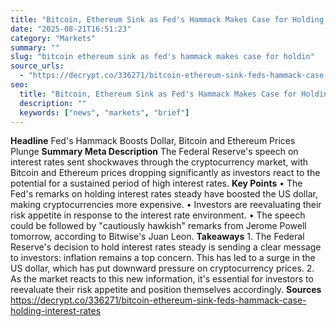 ```yaml
---
title: "Bitcoin, Ethereum Sink as Fed's Hammack Makes Case for Holding Interest Rates Steady"
date: "2025-08-21T16:51:23"
category: "Markets"
summary: ""
slug: "bitcoin ethereum sink as fed's hammack makes case for holdin"
source_urls:
  - "https://decrypt.co/336271/bitcoin-ethereum-sink-feds-hammack-case-holding-interest-rates"
seo:
  title: "Bitcoin, Ethereum Sink as Fed's Hammack Makes Case for Holding Interest Rates Steady | Hash n Hedge"
  description: ""
  keywords: ["news", "markets", "brief"]
---
```

**Headline** Fed's Hammack Boosts Dollar, Bitcoin and Ethereum Prices Plunge  **Summary Meta Description** The Federal Reserve's speech on interest rates sent shockwaves through the cryptocurrency market, with Bitcoin and Ethereum prices dropping significantly as investors react to the potential for a sustained period of high interest rates.  **Key Points**  • The Fed's remarks on holding interest rates steady have boosted the US dollar, making cryptocurrencies more expensive. • Investors are reevaluating their risk appetite in response to the interest rate environment. • The speech could be followed by "cautiously hawkish" remarks from Jerome Powell tomorrow, according to Bitwise's Juan Leon.  **Takeaways**  1. The Federal Reserve's decision to hold interest rates steady is sending a clear message to investors: inflation remains a top concern. This has led to a surge in the US dollar, which has put downward pressure on cryptocurrency prices. 2. As the market reacts to this new information, it's essential for investors to reevaluate their risk appetite and position themselves accordingly.  **Sources** https://decrypt.co/336271/bitcoin-ethereum-sink-feds-hammack-case-holding-interest-rates 
